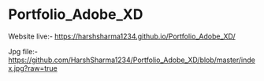 # Portfolio_Adobe_XD

Website live:-  https://harshsharma1234.github.io/Portfolio_Adobe_XD/

Jpg file:- https://github.com/HarshSharma1234/Portfolio_Adobe_XD/blob/master/index.jpg?raw=true
  
